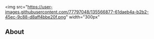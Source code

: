 <img src="https://user-images.githubusercontent.com/77797048/135566877-61daeb4a-b2b2-45ec-9c88-d8aff4bbe20f.png" width="300px"
     
## About
     
